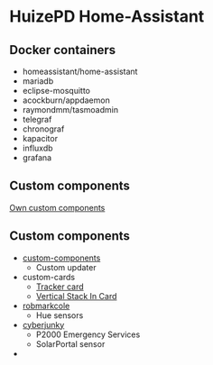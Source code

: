 # HuizePD Home-Assistant

## Docker containers

* homeassistant/home-assistant
* mariadb
* eclipse-mosquitto
* acockburn/appdaemon
* raymondmm/tasmoadmin
* telegraf
* chronograf
* kapacitor
* influxdb
* grafana

## Custom components

[Own custom components](https://github.com/Sanderhuisman/home-assistant-config)

## Custom components
* [custom-components](https://github.com/custom-components/custom_updater)
    * Custom updater
* custom-cards
    * [Tracker card](https://github.com/custom-cards/tracker-card)
    * [Vertical Stack In Card](https://github.com/custom-cards/vertical-stack-in-card)
* [robmarkcole](https://github.com/robmarkcole/Hue-sensors-HASS)
    * Hue sensors
* [cyberjunky](https://github.com/cyberjunky/home-assistant-custom-components)
    * P2000 Emergency Services
    * SolarPortal sensor
*


<!-- * [basilfx](https://github.com/basilfx/python-eetlijst)
    * Python Eetlijst -->
